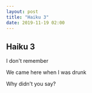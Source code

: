 ```yaml
---
layout: post
title: "Haiku 3"
date: 2019-11-19 02:00
---
```

Haiku 3
-
I don't remember

We came here when I was drunk

Why didn't you say?
